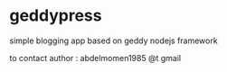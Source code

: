 geddypress
==========

simple blogging app based on geddy nodejs framework

to contact author : abdelmomen1985 @t gmail
